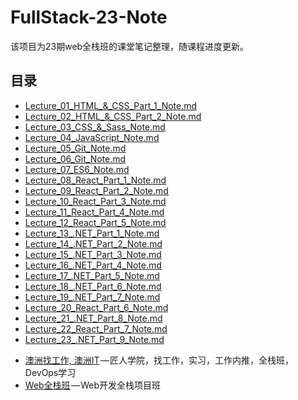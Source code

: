 # FullStack-23-Note
该项目为23期web全栈班的课堂笔记整理，随课程进度更新。
## 目录
- [Lecture_01_HTML_&_CSS_Part_1_Note.md](https://github.com/australiaitgroup/FullStack-23-Note/blob/main/Lecture_01_HTML_%26_CSS_Part_1_Note.md)
- [Lecture_02_HTML_&_CSS_Part_2_Note.md](https://github.com/australiaitgroup/FullStack-23-Note/blob/main/Lecture_02_HTML_%26_CSS_Part_2_Note.md)
- [Lecture_03_CSS_&_Sass_Note.md](https://github.com/australiaitgroup/FullStack-23-Note/blob/main/Lecture_03_HTML_%26_CSS_Part_3_Note.md)
- [Lecture_04_JavaScript_Note.md](https://github.com/australiaitgroup/FullStack-23-Note/blob/main/Lecture_04_JavaScript_Note.md)
- [Lecture_05_Git_Note.md](https://github.com/australiaitgroup/FullStack-23-Note/blob/main/Lecture_05_Git_Note.md)
- [Lecture_06_Git_Note.md](https://github.com/australiaitgroup/FullStack-23-Note/blob/main/Lecture_06_ES6_Note.md)
- [Lecture_07_ES6_Note.md](https://github.com/australiaitgroup/FullStack-23-Note/blob/main/Lecture_07_ES6_Note_Part2.md)
- [Lecture_08_React_Part_1_Note.md](https://github.com/australiaitgroup/FullStack-23-Note/blob/main/Lecture_08_React_Part_1_Note.md)
- [Lecture_09_React_Part_2_Note.md](https://github.com/australiaitgroup/FullStack-23-Note/blob/main/Lecture_09_React_Part_2_Note.md)
- [Lecture_10_React_Part_3_Note.md](https://github.com/australiaitgroup/FullStack-23-Note/blob/main/Lecture_10_React_Part_3_Note.md)
- [Lecture_11_React_Part_4_Note.md](https://github.com/australiaitgroup/FullStack-23-Note/blob/main/Lecture_11_React_Part_4_Note.md)
- [Lecture_12_React_Part_5_Note.md](https://github.com/australiaitgroup/FullStack-23-Note/blob/main/Lecture_12_React_Part_5_Note.md)
- [Lecture_13_.NET_Part_1_Note.md](https://github.com/australiaitgroup/FullStack-23-Note/blob/main/Lecture_13_.NET_Part_1_Note.md)
- [Lecture_14_.NET_Part_2_Note.md](https://github.com/australiaitgroup/FullStack-23-Note/blob/main/Lecture_14_.NET_Part_2_Note.md)
- [Lecture_15_.NET_Part_3_Note.md](https://github.com/australiaitgroup/FullStack-23-Note/blob/main/Lecture_15_.NET_Part_3_Note.md)
- [Lecture_16_.NET_Part_4_Note.md](https://github.com/australiaitgroup/FullStack-23-Note/blob/main/Lecture_16_.NET_Part_4_Note.md)
- [Lecture_17_.NET_Part_5_Note.md](https://github.com/australiaitgroup/FullStack-23-Note/blob/main/Lecture_17_.NET_Part_5_Note.md)
- [Lecture_18_.NET_Part_6_Note.md](https://github.com/australiaitgroup/FullStack-23-Note/blob/main/Lecture_18_.NET_Part_6_Note.md)
- [Lecture_19_.NET_Part_7_Note.md](https://github.com/australiaitgroup/FullStack-23-Note/blob/main/Lecture_19_.NET_Part_7_Note.md)
- [Lecture_20_React_Part_6_Note.md](https://github.com/australiaitgroup/FullStack-23-Note/blob/main/Lecture_20_React_Part_6_Note.md)
- [Lecture_21_.NET_Part_8_Note.md](https://github.com/australiaitgroup/FullStack-23-Note/blob/main/Lecture_21_.NET_Part_8_Note.md)
- [Lecture_22_React_Part_7_Note.md](https://github.com/australiaitgroup/FullStack-23-Note/blob/main/Lecture_22_React_Part_7_Note.md)
- [Lecture_23_.NET_Part_9_Note.md](https://github.com/australiaitgroup/FullStack-23-Note/blob/main/Lecture_23_.NET_Part_9_Note.md)



* [澳洲找工作, 澳洲IT](https://jiangren.com.au/) — 匠人学院，找工作，实习，工作内推，全栈班，DevOps学习
* [Web全栈班](https://jiangren.com.au/program-course/web-code-bootcamp-or-learn-to-code-1) — Web开发全栈项目班
